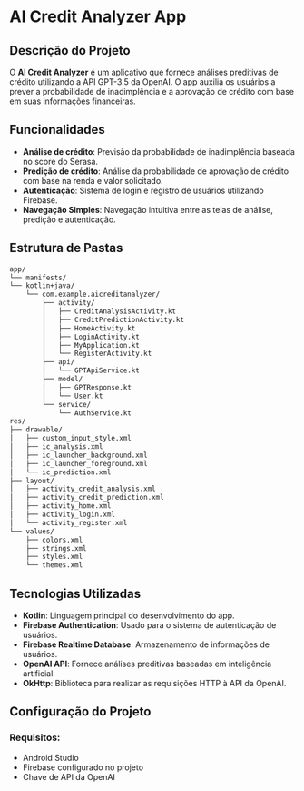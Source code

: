 
# AI Credit Analyzer App

## Descrição do Projeto
O **AI Credit Analyzer** é um aplicativo que fornece análises preditivas de crédito utilizando a API GPT-3.5 da OpenAI. O app auxilia os usuários a prever a probabilidade de inadimplência e a aprovação de crédito com base em suas informações financeiras.

## Funcionalidades
- **Análise de crédito**: Previsão da probabilidade de inadimplência baseada no score do Serasa.
- **Predição de crédito**: Análise da probabilidade de aprovação de crédito com base na renda e valor solicitado.
- **Autenticação**: Sistema de login e registro de usuários utilizando Firebase.
- **Navegação Simples**: Navegação intuitiva entre as telas de análise, predição e autenticação.

## Estrutura de Pastas

```bash
app/
└── manifests/
└── kotlin+java/
    └── com.example.aicreditanalyzer/
        ├── activity/
        │   ├── CreditAnalysisActivity.kt
        │   ├── CreditPredictionActivity.kt
        │   ├── HomeActivity.kt
        │   ├── LoginActivity.kt
        │   ├── MyApplication.kt
        │   └── RegisterActivity.kt
        ├── api/
        │   └── GPTApiService.kt
        ├── model/
        │   ├── GPTResponse.kt
        │   └── User.kt
        └── service/
            └── AuthService.kt
res/
├── drawable/
│   ├── custom_input_style.xml
│   ├── ic_analysis.xml
│   ├── ic_launcher_background.xml
│   ├── ic_launcher_foreground.xml
│   └── ic_prediction.xml
├── layout/
│   ├── activity_credit_analysis.xml
│   ├── activity_credit_prediction.xml
│   ├── activity_home.xml
│   ├── activity_login.xml
│   └── activity_register.xml
└── values/
    ├── colors.xml
    ├── strings.xml
    ├── styles.xml
    └── themes.xml
```

## Tecnologias Utilizadas
- **Kotlin**: Linguagem principal do desenvolvimento do app.
- **Firebase Authentication**: Usado para o sistema de autenticação de usuários.
- **Firebase Realtime Database**: Armazenamento de informações de usuários.
- **OpenAI API**: Fornece análises preditivas baseadas em inteligência artificial.
- **OkHttp**: Biblioteca para realizar as requisições HTTP à API da OpenAI.

## Configuração do Projeto
### Requisitos:
- Android Studio
- Firebase configurado no projeto
- Chave de API da OpenAI
